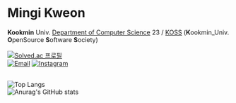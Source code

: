 # Mingi Kweon
**Kookmin** Univ. [Department of Computer Science](https://cs.kookmin.ac.kr) 23 / [KOSS](https://github.com/kmu-koss) (**K**ookmin_Univ. **O**penSource **S**oftware **S**ociety)
<br>
<br>
[![Solved.ac
프로필](http://mazassumnida.wtf/api/mini/generate_badge?boj=kmingi159)](https://solved.ac/kmingi159) 
<br>
[![Email](https://img.shields.io/badge/email-kmingi159@kookmin.ac.kr-15a3fa?style=for-the-badge&logo=gmail&logoColor=white)](https://github.com/MingiKweon) 
[![Instagram](https://img.shields.io/badge/instagram-mingi4906-15a3fa?style=for-the-badge&logo=instagram&logoColor=white)](https://www.instagram.com/mingi4906/)
<br>
<br>

![Top Langs](https://github-readme-stats.vercel.app/api/top-langs/?username=MingiKweon&layout=compact) 
<br>
![Anurag's GitHub stats](https://github-readme-stats.vercel.app/api?username=MingiKweon&show_icons=true&theme=transparent)
